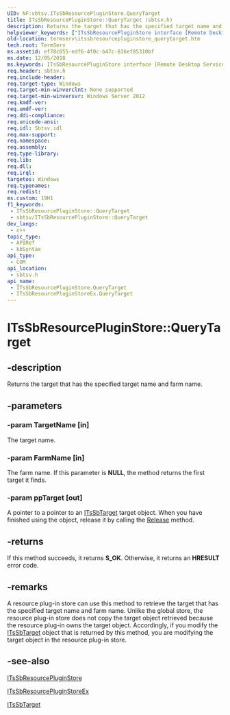 ```yaml
---
UID: NF:sbtsv.ITsSbResourcePluginStore.QueryTarget
title: ITsSbResourcePluginStore::QueryTarget (sbtsv.h)
description: Returns the target that has the specified target name and farm name.
helpviewer_keywords: ["ITsSbResourcePluginStore interface [Remote Desktop Services]","QueryTarget method","ITsSbResourcePluginStore.QueryTarget","ITsSbResourcePluginStore::QueryTarget","ITsSbResourcePluginStoreEx interface [Remote Desktop Services]","QueryTarget method","ITsSbResourcePluginStoreEx::QueryTarget","QueryTarget","QueryTarget method [Remote Desktop Services]","QueryTarget method [Remote Desktop Services]","ITsSbResourcePluginStore interface","QueryTarget method [Remote Desktop Services]","ITsSbResourcePluginStoreEx interface","sbtsv/ITsSbResourcePluginStore::QueryTarget","sbtsv/ITsSbResourcePluginStoreEx::QueryTarget","termserv.itssbresourcepluginstore_querytarget"]
old-location: termserv\itssbresourcepluginstore_querytarget.htm
tech.root: TermServ
ms.assetid: ef78c055-edf6-4f0c-b47c-836ef85310bf
ms.date: 12/05/2018
ms.keywords: ITsSbResourcePluginStore interface [Remote Desktop Services],QueryTarget method, ITsSbResourcePluginStore.QueryTarget, ITsSbResourcePluginStore::QueryTarget, ITsSbResourcePluginStoreEx interface [Remote Desktop Services],QueryTarget method, ITsSbResourcePluginStoreEx::QueryTarget, QueryTarget, QueryTarget method [Remote Desktop Services], QueryTarget method [Remote Desktop Services],ITsSbResourcePluginStore interface, QueryTarget method [Remote Desktop Services],ITsSbResourcePluginStoreEx interface, sbtsv/ITsSbResourcePluginStore::QueryTarget, sbtsv/ITsSbResourcePluginStoreEx::QueryTarget, termserv.itssbresourcepluginstore_querytarget
req.header: sbtsv.h
req.include-header: 
req.target-type: Windows
req.target-min-winverclnt: None supported
req.target-min-winversvr: Windows Server 2012
req.kmdf-ver: 
req.umdf-ver: 
req.ddi-compliance: 
req.unicode-ansi: 
req.idl: Sbtsv.idl
req.max-support: 
req.namespace: 
req.assembly: 
req.type-library: 
req.lib: 
req.dll: 
req.irql: 
targetos: Windows
req.typenames: 
req.redist: 
ms.custom: 19H1
f1_keywords:
 - ITsSbResourcePluginStore::QueryTarget
 - sbtsv/ITsSbResourcePluginStore::QueryTarget
dev_langs:
 - c++
topic_type:
 - APIRef
 - kbSyntax
api_type:
 - COM
api_location:
 - sbtsv.h
api_name:
 - ITsSbResourcePluginStore.QueryTarget
 - ITsSbResourcePluginStoreEx.QueryTarget
---
```


# ITsSbResourcePluginStore::QueryTarget


## -description

Returns the target that has the specified target name and farm name.

## -parameters

### -param TargetName [in]

The target name.

### -param FarmName [in]

The farm name. If this parameter is <b>NULL</b>, the method returns the first target it finds.

### -param ppTarget [out]

A pointer to a pointer to an  <a href="https://docs.microsoft.com/windows/desktop/api/sbtsv/nn-sbtsv-itssbtarget">ITsSbTarget</a> target object. When you have finished using the object, release it by calling the <a href="https://docs.microsoft.com/windows/desktop/api/unknwn/nf-unknwn-iunknown-release">Release</a> method.

## -returns

If this method succeeds, it returns <b xmlns:loc="http://microsoft.com/wdcml/l10n">S_OK</b>. Otherwise, it returns an <b xmlns:loc="http://microsoft.com/wdcml/l10n">HRESULT</b> error code.

## -remarks

A resource plug-in store can use this method to retrieve the target that has the specified target name and farm name. Unlike the global store, the resource plug-in store does not copy the target object retrieved because the resource plug-in owns the target object. Accordingly, if you modify the <a href="https://docs.microsoft.com/windows/desktop/api/sbtsv/nn-sbtsv-itssbtarget">ITsSbTarget</a> object that is returned by this method, you are modifying the target object in    the            resource plug-in store.

## -see-also

<a href="https://docs.microsoft.com/windows/desktop/api/sbtsv/nn-sbtsv-itssbresourcepluginstore">ITsSbResourcePluginStore</a>



<a href="https://docs.microsoft.com/windows/desktop/TermServ/itssbresourcepluginstoreex">ITsSbResourcePluginStoreEx</a>



<a href="https://docs.microsoft.com/windows/desktop/api/sbtsv/nn-sbtsv-itssbtarget">ITsSbTarget</a>

